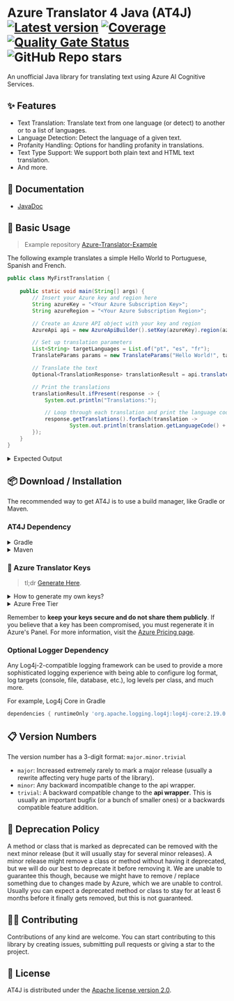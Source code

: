 # Azure Translator 4 Java (AT4J) [![Latest version](https://shields.io/github/release/brenoepics/at4j.svg?label=Version&colorB=brightgreen&style=flat-square)](https://github.com/brenoepics/at4j/releases/latest) [![Coverage](https://sonarcloud.io/api/project_badges/measure?project=brenoepics_at4j&metric=coverage)](https://sonarcloud.io/summary/new_code?id=brenoepics_at4j) [![Quality Gate Status](https://sonarcloud.io/api/project_badges/measure?project=brenoepics_at4j&metric=alert_status)](https://sonarcloud.io/summary/new_code?id=brenoepics_at4j) ![GitHub Repo stars](https://img.shields.io/github/stars/brenoepics/at4j)


An unofficial Java library for translating text using Azure AI Cognitive Services.

## ✨ Features

- Text Translation: Translate text from one language (or detect) to another or to a list of languages.
- Language Detection: Detect the language of a given text.
- Profanity Handling: Options for handling profanity in translations.
- Text Type Support: We support both plain text and HTML text translation.
- And more.

## 📝 Documentation

- [JavaDoc](https://brenoepics.github.io/at4j/javadoc/)

## 🎉 Basic Usage
> Example repository [Azure-Translator-Example](https://github.com/brenoepics/Azure-Translator-Example)

The following example translates a simple Hello World to Portuguese, Spanish and French.

```java
public class MyFirstTranslation {
		
    public static void main(String[] args) {
        // Insert your Azure key and region here
        String azureKey = "<Your Azure Subscription Key>";
        String azureRegion = "<Your Azure Subscription Region>";

        // Create an Azure API object with your key and region
        AzureApi api = new AzureApiBuilder().setKey(azureKey).region(azureRegion).build();

        // Set up translation parameters
        List<String> targetLanguages = List.of("pt", "es", "fr");
        TranslateParams params = new TranslateParams("Hello World!", targetLanguages).setSourceLanguage("en");

        // Translate the text
        Optional<TranslationResponse> translationResult = api.translate(params).join();

        // Print the translations
        translationResult.ifPresent(response -> {
            System.out.println("Translations:");

            // Loop through each translation and print the language code and text
            response.getTranslations().forEach(translation -> 
                    System.out.println(translation.getLanguageCode() + ": " + translation.getText()));
        });
    }	
}
```
<details>
     <summary>Expected Output</summary>

```console
Translations:
pt: Olá, Mundo!
es: ¡Hola mundo!
fr: Salut tout le monde!
```
</details>

## 📦 Download / Installation

The recommended way to get AT4J is to use a build manager, like Gradle or Maven.

### AT4J Dependency

<details>
  <summary>Gradle</summary>
    
```gradle
repositories {
    mavenCentral()
    maven { url 'https://jitpack.io' }
}
dependencies { implementation 'com.github.brenoepics:at4j:0.0.5' }
```
</details>
<details>
  <summary>Maven</summary>
Add the Jit Pack repository to your `pom.xml`:

```xml
<repository>
    <id>jitpack.io</id>
    <url>https://jitpack.io</url>
</repository>
```

And the following dependency`:

```xml
<dependency>
    <groupId>com.github.brenoepics</groupId>
    <artifactId>at4j</artifactId>
    <version>0.0.5</version>
</dependency>
```
</details>

### 🔑 Azure Translator Keys
> tl;dr [Generate Here](https://portal.azure.com/#view/Microsoft_Azure_ProjectOxford/CognitiveServicesHub/~/TextTranslation).
<details>
  <summary>How to generate my own keys?</summary>

1. Sign in to the [Azure portal](https://portal.azure.com/).

2. In the left-hand menu, click on "Create a resource".

3. In the "Search the Marketplace" box, type "Translator Text" and select it from the dropdown list.

4. Click on the "Create" button.

5. Fill in the required details:
   - Name: Enter a unique name for your resource.
   - Subscription: Select the Azure subscription that you want to use.
   - Resource Group: You can create a new resource group or select an existing one.
   - Pricing tier: Select the pricing tier that suits your needs.
6. Click on the "Review + create" button.

7. Review your settings and click on the "Create" button.

8. After the deployment is complete, go to the resource you just created.

9. In the left-hand menu, click on "Keys and Endpoint".

10. You will see two keys and an endpoint. You can use either of the keys in your application.
</details>
<details>
  <summary>Azure Free Tier</summary>
    
Azure offers a free tier for its services, which is a great way to get started with Azure Translator for Java. The free tier includes a monthly allowance of 2 million characters for Translator Text. This is sufficient for testing and small projects.

To use the free tier, you need to create an Azure account and set up a Translator Text resource. Azure will require a credit card for identity verification, but you will not be charged unless you explicitly change your settings and choose to do so.

Please note that the free tier usage limits are subject to change by Azure, and it's recommended to check the current details on the Azure Pricing page.
</details>

Remember to **keep your keys secure and do not share them publicly**. If you believe that a key has been compromised, you must regenerate it in Azure's Panel.
For more information, visit the [Azure Pricing page](https://azure.microsoft.com/pricing/details/cognitive-services/translator/).

### Optional Logger Dependency

Any Log4j-2-compatible logging framework can be used to provide a more sophisticated logging experience
with being able to configure log format, log targets (console, file, database, etc.),
log levels per class, and much more.

For example, Log4j Core in Gradle
```gradle
dependencies { runtimeOnly 'org.apache.logging.log4j:log4j-core:2.19.0' }
```

## 📋 Version Numbers

The version number has a 3-digit format: `major.minor.trivial`
* `major`: Increased extremely rarely to mark a major release (usually a rewrite affecting very huge parts of the library).
* `minor`: Any backward incompatible change to the api wrapper.
* `trivial`: A backward compatible change to the **api wrapper**. This is usually an important bugfix (or a bunch of smaller ones)
 or a backwards compatible feature addition.
 
## 🔨 Deprecation Policy

A method or class that is marked as deprecated can be removed with the next minor release (but it will usually stay for
several minor releases). A minor release might remove a class or method without having it deprecated, but we will do our
best to deprecate it before removing it. We are unable to guarantee this though, because we might have to remove / replace
something due to changes made by Azure, which we are unable to control. Usually you can expect a deprecated method or
class to stay for at least 6 months before it finally gets removed, but this is not guaranteed.

## 🧑‍💻 Contributing

Contributions of any kind are welcome. You can start contributing to this library by creating issues, submitting pull requests or giving a star to the project.

## 📃 License

AT4J is distributed under the [Apache license version 2.0](./LICENSE).
